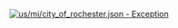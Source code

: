 [![us/mi/city_of_rochester.json - Exception](https://img.shields.io/badge/us/mi/city_of_rochester.json-Exception-red)](https://github.com/openaddresses/openaddresses/tree/master/sources/us/mi/city_of_rochester.json)